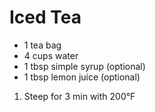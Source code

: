 # Iced Tea

* 1 tea bag
* 4 cups water
* 1 tbsp simple syrup (optional)
* 1 tbsp lemon juice (optional)

1. Steep for 3 min with 200°F
